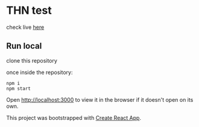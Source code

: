 # THN test

check live [here](http://localhost:3000)

## Run local
clone this repository

once inside the repository:

    npm i
    npm start

Open [http://localhost:3000](http://localhost:3000) to view it in the browser if it doesn't open on its own.

This project was bootstrapped with [Create React App](https://github.com/facebook/create-react-app).


